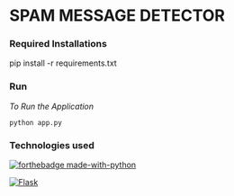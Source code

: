 # SPAM MESSAGE DETECTOR 


### Required Installations

pip install -r requirements.txt 


### Run 

*To Run the Application*

```
python app.py
```

### Technologies used 

[![forthebadge made-with-python](http://ForTheBadge.com/images/badges/made-with-python.svg)](https://www.python.org/)

[![Flask](https://github.com/jalbertsr/logo-badge-images/blob/master/img/rsz_flask.png?raw=true)](http://flask.pocoo.org/)  
